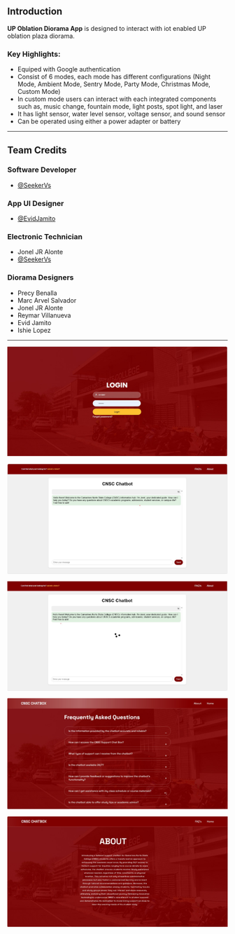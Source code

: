 ## Introduction

**UP Oblation Diorama App** is designed to interact with iot enabled UP oblation plaza diorama.

### Key Highlights:

- Equiped with Google authentication
- Consist of 6 modes, each mode has different configurations (Night Mode, Ambient Mode, Sentry Mode, Party Mode, Christmas Mode, Custom Mode)
- In custom mode users can interact with each integrated components such as, music change, fountain mode, light posts, spot light, and laser
- It has light sensor, water level sensor, voltage sensor, and sound sensor
- Can be operated using either a power adapter or battery

---

## Team Credits

### Software Developer  
- [@SeekerVs](https://github.com/SeekerVs)

### App UI Designer  
- [@EvidJamito](https://github.com/EvidJamito)

### Electronic Technician  
- Jonel JR Alonte  
- [@SeekerVs](https://github.com/SeekerVs)

### Diorama Designers  
- Precy Benalla  
- Marc Arvel Salvador  
- Jonel JR Alonte  
- Reymar Villanueva  
- Evid Jamito  
- Ishie Lopez
                   
 
---

![Login Image](https://raw.githubusercontent.com/seekerVs/CNSC-AI-Support-Website/main/Demo%20Images/login.jpg)

![Main Image](https://raw.githubusercontent.com/seekerVs/CNSC-AI-Support-Website/main/Demo%20Images/main.jpg)

![Loading Image](https://raw.githubusercontent.com/seekerVs/CNSC-AI-Support-Website/main/Demo%20Images/load.jpg)

![FAQ Image](https://raw.githubusercontent.com/seekerVs/CNSC-AI-Support-Website/main/Demo%20Images/faq.jpg)

![About Image](https://raw.githubusercontent.com/seekerVs/CNSC-AI-Support-Website/main/Demo%20Images/about.jpg)
